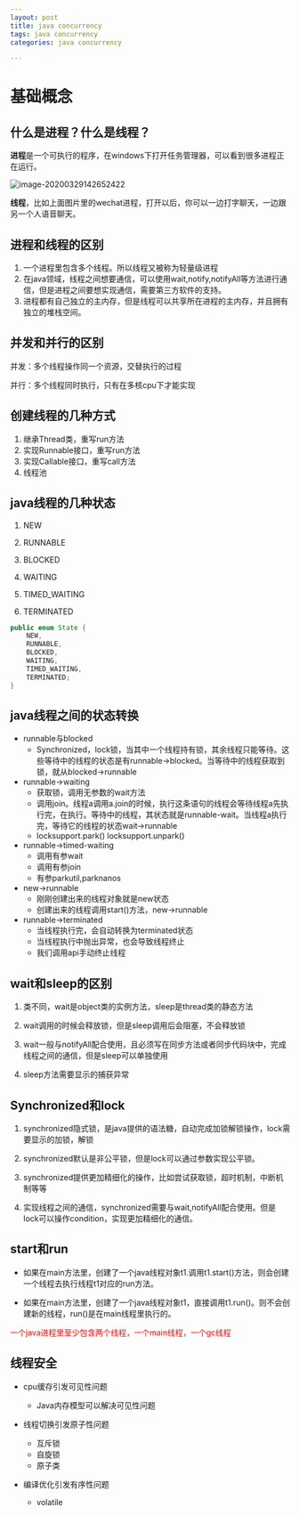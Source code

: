 ```yaml
---
layout: post
title: java concurrency
tags: java concurrency
categories: java concurrency

---
```


# 基础概念

## 什么是进程？什么是线程？

**进程**是一个可执行的程序，在windows下打开任务管理器，可以看到很多进程正在运行。

![image-20200329142652422](C:\Users\shao\AppData\Roaming\Typora\typora-user-images\image-20200329142652422.png)

**线程**，比如上面图片里的wechat进程，打开以后，你可以一边打字聊天，一边跟另一个人语音聊天。

## 进程和线程的区别

1. 一个进程里包含多个线程。所以线程又被称为轻量级进程
2. 在java领域，线程之间想要通信，可以使用wait,notify,notifyAll等方法进行通信，但是进程之间要想实现通信，需要第三方软件的支持。
3. 进程都有自己独立的主内存，但是线程可以共享所在进程的主内存，并且拥有独立的堆栈空间。

## 并发和并行的区别

并发：多个线程操作同一个资源，交替执行的过程

并行：多个线程同时执行，只有在多核cpu下才能实现

## 创建线程的几种方式

1. 继承Thread类，重写run方法
2. 实现Runnable接口，重写run方法
3. 实现Callable接口，重写call方法
4. 线程池

## java线程的几种状态

1. NEW

2. RUNNABLE
3. BLOCKED
4. WAITING
5. TIMED_WAITING
6. TERMINATED

```java
public enum State {
    NEW,
    RUNNABLE,
    BLOCKED,
    WAITING,
    TIMED_WAITING,
    TERMINATED;
}
```

## java线程之间的状态转换

* runnable与blocked
  * Synchronized，lock锁，当其中一个线程持有锁，其余线程只能等待。这些等待中的线程的状态是有runnable->blocked。当等待中的线程获取到锁，就从blocked->runnable
* runnable->waiting
  * 获取锁，调用无参数的wait方法
  * 调用join。线程a调用a.join的时候，执行这条语句的线程会等待线程a先执行完，在执行。等待中的线程，其状态就是runnable-wait。当线程a执行完，等待它的线程的状态wait->runnable
  * locksupport.park() locksupport.unpark()
* runnable->timed-waiting
  * 调用有参wait
  * 调用有参join
  * 有参parkutil,parknanos
* new->runnable
  * 刚刚创建出来的线程对象就是new状态
  * 创建出来的线程调用start()方法，new->runnable
* runnable->terminated
  * 当线程执行完，会自动转换为terminated状态
  * 当线程执行中抛出异常，也会导致线程终止
  * 我们调用api手动终止线程

## wait和sleep的区别

1. 类不同，wait是object类的实例方法，sleep是thread类的静态方法

2. wait调用的时候会释放锁，但是sleep调用后会阻塞，不会释放锁

3. wait一般与notifyAll配合使用，且必须写在同步方法或者同步代码块中，完成线程之间的通信，但是sleep可以单独使用

4. sleep方法需要显示的捕获异常

## Synchronized和lock

1. synchronized隐式锁，是java提供的语法糖，自动完成加锁解锁操作，lock需要显示的加锁，解锁

2. synchronized默认是非公平锁，但是lock可以通过参数实现公平锁。

3. synchronized提供更加精细化的操作，比如尝试获取锁，超时机制，中断机制等等

4. 实现线程之间的通信，synchronized需要与wait,notifyAll配合使用。但是lock可以操作condition，实现更加精细化的通信。

## start和run

* 如果在main方法里，创建了一个java线程对象t1.调用t1.start()方法，则会创建一个线程去执行线程t1对应的run方法。

* 如果在main方法里，创建了一个java线程对象t1，直接调用t1.run()。则不会创建新的线程，run()是在main线程里执行的。

<font style='color:red '>一个java进程里至少包含两个线程，一个main线程，一个gc线程</font>

## 线程安全

* cpu缓存引发可见性问题
  * Java内存模型可以解决可见性问题

* 线程切换引发原子性问题
  * 互斥锁
  * 自旋锁
  * 原子类

* 编译优化引发有序性问题
  * volatile

